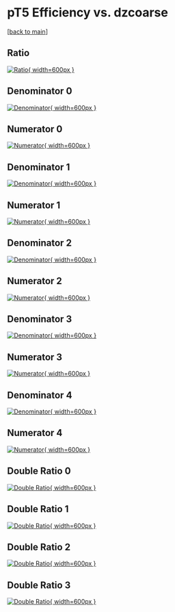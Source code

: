# pT5 Efficiency vs. dzcoarse

[[back to main](./)]



## Ratio

[![Ratio](../mtv/var/pT5_loweta_13_0_eff_dzcoarse.png){ width=600px }](../mtv/var/pT5_loweta_13_0_eff_dzcoarse.pdf)

## Denominator 0

[![Denominator](../mtv/den/pT5_loweta_13_0_eff_dzcoarse_den0.png){ width=600px }](../mtv/den/pT5_loweta_13_0_eff_dzcoarse_den0.pdf)

## Numerator 0

[![Numerator](../mtv/num/pT5_loweta_13_0_eff_dzcoarse_num0.png){ width=600px }](../mtv/num/pT5_loweta_13_0_eff_dzcoarse_num0.pdf)

## Denominator 1

[![Denominator](../mtv/den/pT5_loweta_13_0_eff_dzcoarse_den1.png){ width=600px }](../mtv/den/pT5_loweta_13_0_eff_dzcoarse_den1.pdf)

## Numerator 1

[![Numerator](../mtv/num/pT5_loweta_13_0_eff_dzcoarse_num1.png){ width=600px }](../mtv/num/pT5_loweta_13_0_eff_dzcoarse_num1.pdf)

## Denominator 2

[![Denominator](../mtv/den/pT5_loweta_13_0_eff_dzcoarse_den2.png){ width=600px }](../mtv/den/pT5_loweta_13_0_eff_dzcoarse_den2.pdf)

## Numerator 2

[![Numerator](../mtv/num/pT5_loweta_13_0_eff_dzcoarse_num2.png){ width=600px }](../mtv/num/pT5_loweta_13_0_eff_dzcoarse_num2.pdf)

## Denominator 3

[![Denominator](../mtv/den/pT5_loweta_13_0_eff_dzcoarse_den3.png){ width=600px }](../mtv/den/pT5_loweta_13_0_eff_dzcoarse_den3.pdf)

## Numerator 3

[![Numerator](../mtv/num/pT5_loweta_13_0_eff_dzcoarse_num3.png){ width=600px }](../mtv/num/pT5_loweta_13_0_eff_dzcoarse_num3.pdf)

## Denominator 4

[![Denominator](../mtv/den/pT5_loweta_13_0_eff_dzcoarse_den4.png){ width=600px }](../mtv/den/pT5_loweta_13_0_eff_dzcoarse_den4.pdf)

## Numerator 4

[![Numerator](../mtv/num/pT5_loweta_13_0_eff_dzcoarse_num4.png){ width=600px }](../mtv/num/pT5_loweta_13_0_eff_dzcoarse_num4.pdf)

## Double Ratio 0

[![Double Ratio](../mtv/ratio/pT5_loweta_13_0_eff_dzcoarse_ratio0.png){ width=600px }](../mtv/ratio/pT5_loweta_13_0_eff_dzcoarse_ratio0.pdf)

## Double Ratio 1

[![Double Ratio](../mtv/ratio/pT5_loweta_13_0_eff_dzcoarse_ratio1.png){ width=600px }](../mtv/ratio/pT5_loweta_13_0_eff_dzcoarse_ratio1.pdf)

## Double Ratio 2

[![Double Ratio](../mtv/ratio/pT5_loweta_13_0_eff_dzcoarse_ratio2.png){ width=600px }](../mtv/ratio/pT5_loweta_13_0_eff_dzcoarse_ratio2.pdf)

## Double Ratio 3

[![Double Ratio](../mtv/ratio/pT5_loweta_13_0_eff_dzcoarse_ratio3.png){ width=600px }](../mtv/ratio/pT5_loweta_13_0_eff_dzcoarse_ratio3.pdf)

